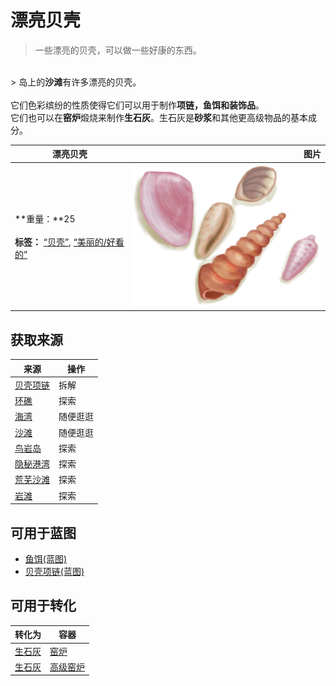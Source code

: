 # 漂亮贝壳  
> 一些漂亮的贝壳，可以做一些好康的东西。  
<br>  
> 岛上的<b>沙滩</b>有许多漂亮的贝壳。<br><br>它们色彩缤纷的性质使得它们可以用于制作<b>项链，鱼饵和装饰品</b>。<br>它们也可以在<b>窑炉</b>煅烧来制作<b>生石灰</b>。生石灰是<b>砂浆</b>和其他更高级物品的基本成分。  
  
  漂亮贝壳  |   图片   
 ----  |  ----:   
 **重量：**25<br><br>**标签：**	[“贝壳”](tag_Seashell.md), [“美丽的/好看的”](tag_Pretty.md)  |  <img decoding="async" src="Sprite/PrettySeashells.png" href="a.md" style="max-width:300px;max-height:300px;">   
  
## 获取来源  
来源  |  操作  
----  |  ----  
[贝壳项链](SeashellNecklace.md)  |  拆解  
[环礁](Atoll.md)  |  探索  
[海湾](Bay.md)  |  随便逛逛  
[沙滩](Beach.md)  |  随便逛逛  
[鸟岩岛](BirdRock.md)  |  探索  
[隐秘港湾](Cove.md)  |  探索  
[荒芜沙滩](DesolateBeach.md)  |  探索  
[岩滩](Rocks.md)  |  探索  
## 可用于蓝图  
- [鱼饵(蓝图)](Bp_FishBait.md)  
- [贝壳项链(蓝图)](Bp_SeashellNecklace.md)  
  
  
## 可用于转化  
转化为  |  容器  
----  |  ----  
[生石灰](Quicklime.md)  |  [窑炉](Kiln.md)  
[生石灰](Quicklime.md)  |  [高级窑炉](KilnAdvanced.md)  
